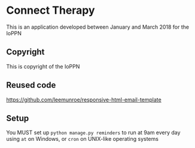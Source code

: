 # Connect Therapy
This is an application developed between January and March 2018 for the IoPPN

## Copyright
This is copyright of the IoPPN

## Reused code
https://github.com/leemunroe/responsive-html-email-template

## Setup
You MUST set up `python manage.py reminders` to run at 9am every day using
`at` on Windows, or `cron` on UNIX-like operating systems